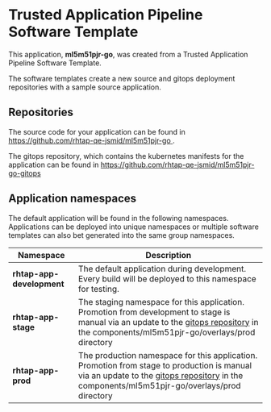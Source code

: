 # Trusted Application Pipeline Software Template

This application, **ml5m51pjr-go**, was created from a Trusted Application Pipeline Software Template.

The software templates create a new source and gitops deployment repositories with a sample source application. 

## Repositories

The source code for your application can be found in [https://github.com/rhtap-qe-jsmid/ml5m51pjr-go ](https://github.com/rhtap-qe-jsmid/ml5m51pjr-go ).
 
The gitops repository, which contains the kubernetes manifests for the application can be found in 
[https://github.com/rhtap-qe-jsmid/ml5m51pjr-go-gitops ](https://github.com/rhtap-qe-jsmid/ml5m51pjr-go-gitops ) 

## Application namespaces 

The default application will be found in the following namespaces. Applications can be deployed into unique namespaces or multiple software templates can also bet generated into the same group namespaces.  

|  Namespace   |  Description   |  
| -------- | -------- |   
| **rhtap-app-development** | The default application during development. Every build will be deployed to this namespace for testing. | 
| **rhtap-app-stage** | The staging namespace for this application. Promotion from development to stage is manual via an update to the [gitops repository](https://github.com/rhtap-qe-jsmid/ml5m51pjr-go-gitops ) in the components/ml5m51pjr-go/overlays/prod directory |  
| **rhtap-app-prod** | The production namespace for this application. Promotion from stage to production is manual via an update to the [gitops repository](https://github.com/rhtap-qe-jsmid/ml5m51pjr-go-gitops ) in the components/ml5m51pjr-go/overlays/prod directory | 